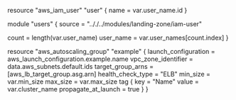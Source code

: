 resource "aws_iam_user" "user" {
  name = var.user_name.id
}

module "users" {
  source = ".././../modules/landing-zone/iam-user"

  count     = length(var.user_name)
  user_name = var.user_names[count.index]
}

resource "aws_autoscaling_group" "example" {
  launch_configuration = aws_launch_configuration.example.name
  vpc_zone_identifier  = data.aws_subnets.default.ids
  target_group_arns    = [aws_lb_target_group.asg.arn]
  health_check_type    = "ELB"
  min_size             = var.min_size
  max_size             = var.max_size
  tag {
    key                 = "Name"
    value               = var.cluster_name
    propagate_at_launch = true
  }
}
